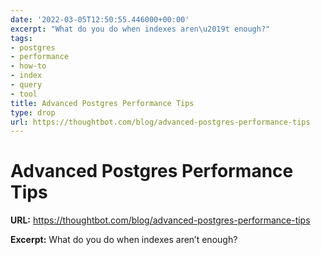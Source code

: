 ```yaml
---
date: '2022-03-05T12:50:55.446000+00:00'
excerpt: "What do you do when indexes aren\u2019t enough?"
tags:
- postgres
- performance
- how-to
- index
- query
- tool
title: Advanced Postgres Performance Tips
type: drop
url: https://thoughtbot.com/blog/advanced-postgres-performance-tips
---
```


# Advanced Postgres Performance Tips

**URL:** https://thoughtbot.com/blog/advanced-postgres-performance-tips

**Excerpt:** What do you do when indexes aren’t enough?

